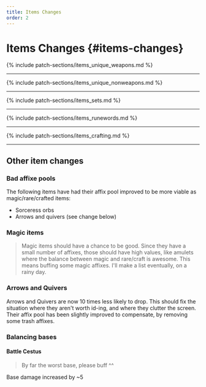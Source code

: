 ```yaml
---
title: Items Changes
order: 2
---
```


# Items Changes {#items-changes}

{% include patch-sections/items_unique_weapons.md %}

---

{% include patch-sections/items_unique_nonweapons.md %}

---

{% include patch-sections/items_sets.md %}

---

{% include patch-sections/items_runewords.md %}

---

{% include patch-sections/items_crafting.md %}

---

## Other item changes

### Bad affixe pools

The following items have had their affix pool improved to be more viable as magic/rare/crafted items:

- Sorceress orbs
- Arrows and quivers (see change below)

### Magic items

> Magic items should have a chance to be good. Since they have a small number of affixes, those should have high values, like amulets where the balance between magic and rare/craft is awesome. This means buffing some magic affixes. I'll make a list eventually, on a rainy day.

### Arrows and Quivers

Arrows and Quivers are now 10 times less likely to drop. This should fix the situation where they aren't worth id-ing, and where they clutter the screen. Their affix pool has been slightly improved to compensate, by removing some trash affixes.

### Balancing bases

#### Battle Cestus

> By far the worst base, please buff ^^

Base damage increased by ~5
